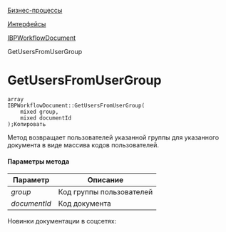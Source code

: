 [Бизнес-процессы](/api_help/bizproc/index.php)

[Интерфейсы](/api_help/bizproc/interface/index.php)

[IBPWorkflowDocument](/api_help/bizproc/interface/IBPWorkflowDocument/index.php)

GetUsersFromUserGroup

GetUsersFromUserGroup
=====================

```
array
IBPWorkflowDocument::GetUsersFromUserGroup(
	mixed group,
	mixed documentId
);Копировать
```

Метод возвращает пользователей указанной группы для указанного документа в виде массива кодов пользователей.

#### Параметры метода

| Параметр | Описание |
| --- | --- |
| *group* | Код группы пользователей |
| *documentId* | Код документа |

Новинки документации в соцсетях: